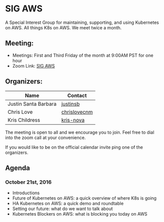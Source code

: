 # SIG AWS

A Special Interest Group for maintaining, supporting, and using Kubernetes on AWS.
All things K8s on AWS.  We meet twice a month.

## Meeting:
- Meetings: First and Third Friday of the month at 9:00AM PST for one hour
- Zoom Link: [SIG AWS](https://zoom.us/my/k8ssigaws)

## Organizers:

| Name  | Contact |
| ------------- | ------------- |
| Justin Santa Barbara  | [justinsb](https://github.com/justinsb)  |
| Chris Love  | [chrislovecnm](https://github.com/chrislovecnm)  |
| Kris Childress | [kris-nova](https://github.com/kris-nova) |

The meeting is open to all and we encourage you to join. Feel free to dial into the zoom call at your convenience.

If you would like to be on the official calendar invite ping one of the organizers.

## Agenda

### October 21st, 2016

- Introductions
- Future of Kubernetes on AWS: a quick overview of where K8s is going
- HA Kubernetes on AWS: a quick demo and roundtable
- Setting our future: what do we want to talk about
- Kubernetes Blockers on AWS: what is blocking you today on AWS
